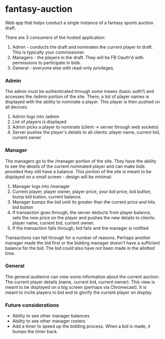 fantasy-auction
===============

Web app that helps conduct a single instance of a fantasy sports auction draft.

There are 3 consumers of the hosted application:

1) Admin - conducts the draft and nominates the current player to draft.  This is typically your commissioner.
2) Managers - the players in the draft.  They will be FB Oauth'd with permissions to participate in bids.
3) General - everyone else with read-only privileges.

### Admin

The admin must be authenticated through some means (basic auth?) and accesses the /admin portion of the site.  There, a list of player names is displayed with the ability to nominate a player.  This player is then pushed on all devices:

1) Admin logs into /admin
2) List of players is displayed
3) Admin picks a player to nominate (client -> server through web sockets)
4) Server pushes the player's details to all clients: player name, current bid, current owner

### Manager

The managers go to the /manager portion of the site.  They have the ability to see the details of the current nominated player and can make bids provided they still have a balance.  This portion of the site is meant to be displayed on a small screen - design will be minimal:

1) Manager logs into /manager
2) Current player, player owner, player price, your bid price, bid button, bump bid button, current balance.
3) Manager bumps the bid until its greater than the current price and hits bid button
4) If transaction goes through, the server deducts from player balance, sets the new price on the player and pushes the new details to clients: player name, current bid, current owner.
5) If the transaction falls through, bid fails and the manager is notified

Transactions can fall through for a number of reasons.  Perhaps another manager made the bid first or the bidding manager doesn't have a sufficient balance for the bid.  The bid could also have not been made in the allotted time.

### General

The general audience can view some information about the current auction: The current player details (name, current bid, current owner).  This view is meant to be displayed on a big screen (perhaps via Chromecast).  It is meant to incite players to bid and to glorify the current player on display.


### Future considerations

* Ability to see other manager balances
* Ability to see other manager rosters
* Add a timer to speed up the bidding process.  When a bid is made, it bumps the timer back.
